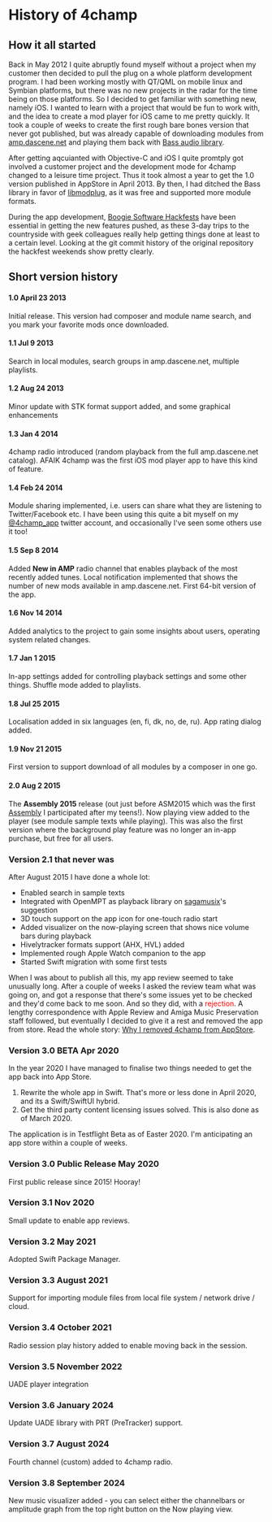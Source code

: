 # History of 4champ

## How it all started

Back in May 2012 I quite abruptly found myself without a project when my customer then decided to pull the plug on a whole
platform development program. I had been working mostly with QT/QML on mobile linux and Symbian platforms, but there was
no new projects in the radar for the time being on those platforms. So I decided to get familiar with something new, namely
iOS. I wanted to learn with a project that would be fun to work with, and the idea to create a mod player for iOS came to me
pretty quickly. It took a couple of weeks to create the first rough bare bones version that never got published, but was
already capable of downloading modules from [amp.dascene.net](amp.dascene.net) and playing them back with
[Bass audio library](http://www.un4seen.com/).

After getting aqcuianted with Objective-C and iOS I quite promtply got involved a customer project and the development mode
for 4champ changed to a leisure time project. Thus it took almost a year to get the 1.0 version published in AppStore in
April 2013. By then, I had ditched the Bass library in favor of [libmodplug](https://github.com/Konstanty/libmodplug), as it
was free and supported more module formats.

During the app development, [Boogie Software Hackfests](https://www.youtube.com/watch?v=FCMmzvXABvY&) have been essential in
getting the new features pushed, as these 3-day trips to the countryside with geek colleagues really help getting things done
at least to a certain level. Looking at the git commit history of the original repository the hackfest weekends show pretty
clearly.

## Short version history

#### 1.0 April 23 2013

Initial release. This version had composer and module name search, and you mark your favorite mods once downloaded.

#### 1.1 Jul 9 2013

Search in local modules, search groups in amp.dascene.net, multiple playlists.

#### 1.2 Aug 24 2013

Minor update with STK format support added, and some graphical enhancements

#### 1.3 Jan 4 2014

4champ radio introduced (random playback from the full amp.dascene.net catalog). AFAIK 4champ was the first iOS mod player
app to have this kind of feature.

#### 1.4 Feb 24 2014

Module sharing implemented, i.e. users can share what they are listening to Twitter/Facebook etc. I have been using
this quite a bit myself on my [@4champ_app](https://twitter.com/4champ_app) twitter account, and occasionally I've seen
some others use it too!

#### 1.5 Sep 8 2014

Added **New in AMP** radio channel that enables playback of the most recently added tunes. Local notification implemented
that shows the number of new mods available in amp.dascene.net. First 64-bit version of the app.

#### 1.6 Nov 14 2014

Added analytics to the project to gain some insights about users, operating system related changes.

#### 1.7 Jan 1 2015

In-app settings added for controlling playback settings and some other things. Shuffle mode added to playlists.

#### 1.8 Jul 25 2015

Localisation added in six languages (en, fi, dk, no, de, ru). App rating dialog added.

#### 1.9 Nov 21 2015

First version to support download of all modules by a composer in one go.

#### 2.0 Aug 2 2015

The **Assembly 2015** release (out just before ASM2015 which was the first [Assembly](https://assembly.org) I participated after my teens!).
Now playing view added to the player (see module sample texts while playing). This was also the first version where the
background play feature was no longer an in-app purchase, but free for all users.

### Version 2.1 that never was

After August 2015 I have done a whole lot:

- Enabled search in sample texts
- Integrated with OpenMPT as playback library on [sagamusix](https://github.com/sagamusix)'s suggestion
- 3D touch support on the app icon for one-touch radio start
- Added visualizer on the now-playing screen that shows nice volume bars during playback
- Hivelytracker formats support (AHX, HVL) added
- Implemented rough Apple Watch companion to the app
- Started Swift migration with some first tests

When I was about to publish all this, my app review seemed to take unusually long. After a couple of weeks I asked the review
team what was going on, and got a response that there's some issues yet to be checked and they'd come back to me soon. And so
they did, with a <font color='red'>rejection</font>. A lengthy correspondence with Apple Review and Amiga Music Preservation staff
followed, but eventually I decided to give it a rest and removed the app from store. Read the whole story:
[Why I removed 4champ from AppStore](appstore_removal.md).

### Version 3.0 BETA Apr 2020

In the year 2020 I have managed to finalise two things needed to get the app back into App Store.

1. Rewrite the whole app in Swift. That's more or less done in April 2020, and its a Swift/SwiftUI hybrid.
2. Get the third party content licensing issues solved. This is also done as of March 2020.

The application is in Testflight Beta as of Easter 2020. I'm anticipating an app store within a couple of weeks.

### Version 3.0 Public Release May 2020

First public release since 2015! Hooray!

### Version 3.1 Nov 2020

Small update to enable app reviews.

### Version 3.2 May 2021

Adopted Swift Package Manager.

### Version 3.3 August 2021

Support for importing module files from local file system / network drive / cloud.

### Version 3.4 October 2021

Radio session play history added to enable moving back in the session.

### Version 3.5 November 2022

UADE player integration

### Version 3.6 January 2024

Update UADE library with PRT (PreTracker) support.

### Version 3.7 August 2024

Fourth channel (custom) added to 4champ radio.

### Version 3.8 September 2024

New music visualizer added - you can select either the channelbars or amplitude graph from the top right button on the Now playing view. 